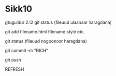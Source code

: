 # Sikk10
gtuguldur
2.12 
git status (fileuud ulaanaar haragdana)

git add filename.html filename.style etc.

git status (fileuud nogoonoor haragdana)

git commit -m "BICH"

git push 

REFRESH
